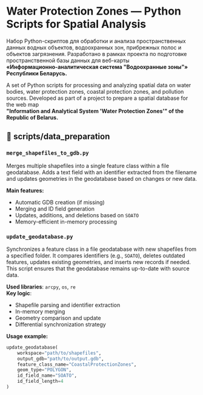 # Water Protection Zones — Python Scripts for Spatial Analysis

Набор Python-скриптов для обработки и анализа пространственных данных водных объектов, водоохранных зон, прибрежных полос и объектов загрязнения.
Разработано в рамках проекта по подготовке пространственной базы данных для веб-карты  
**«Информационно-аналитическая система "Водоохранные зоны"» Республики Беларусь.**

A set of Python scripts for processing and analyzing spatial data on water bodies, water protection zones, coastal protection zones, and pollution sources.
Developed as part of a project to prepare a spatial database for the web map  
**"Information and Analytical System 'Water Protection Zones'" of the Republic of Belarus.**

## 📁 scripts/data_preparation

### `merge_shapefiles_to_gdb.py`
Merges multiple shapefiles into a single feature class within a file geodatabase. Adds a text field with an identifier extracted from the filename and updates geometries in the geodatabase based on changes or new data.

**Main features:**
- Automatic GDB creation (if missing)
- Merging and ID field generation
- Updates, additions, and deletions based on `SOATO`
- Memory-efficient in-memory processing

### `update_geodatabase.py`

Synchronizes a feature class in a file geodatabase with new shapefiles from a specified folder. It compares identifiers (e.g., `SOATO`), deletes outdated features, updates existing geometries, and inserts new records if needed. This script ensures that the geodatabase remains up-to-date with source data.

**Used libraries**: `arcpy`, `os`, `re`  
**Key logic**:
- Shapefile parsing and identifier extraction
- In-memory merging
- Geometry comparison and update
- Differential synchronization strategy

**Usage example:**

```python
update_geodatabase(
    workspace="path/to/shapefiles",
    output_gdb="path/to/output.gdb",
    feature_class_name="CoastalProtectionZones",
    geom_type="POLYGON",
    id_field_name="SOATO",
    id_field_length=4
)
```
